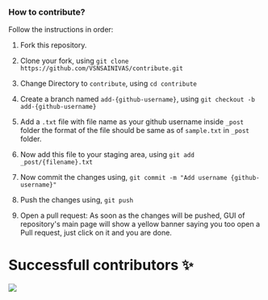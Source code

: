 ### How to contribute?


Follow the instructions in order:

1. Fork this repository.

2. Clone your fork, using
    `git clone https://github.com/VSNSAINIVAS/contribute.git`

3. Change Directory to `contribute`, using
    `cd contribute`

4. Create a branch named `add-{github-username}`, using
    `git checkout -b add-{github-username}`

6. Add a `.txt` file with file name as your github username inside `_post` folder the format of the file should be same as of `sample.txt` in `_post` folder.

7. Now add this file to your staging area, using
    `git add _post/{filename}.txt`

8. Now commit the changes using,
    `git commit -m "Add username {github-username}"`

9. Push the changes using,
    `git push`

10. Open a pull request: As soon as the changes will be pushed, GUI of repository's main page will show a yellow banner saying you too open a Pull request, just click on it and you are done.

# Successfull contributors ✨

<a href="https://github.com/nlok5923/contribute/graphs/contributors">
  <img src="https://contrib.rocks/image?repo=nlok5923/contribute" />
</a>
